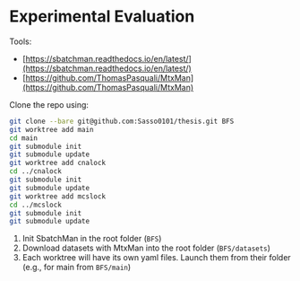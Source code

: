 # Experimental Evaluation

Tools:

- [https://sbatchman.readthedocs.io/en/latest/](https://sbatchman.readthedocs.io/en/latest/)
- [https://github.com/ThomasPasquali/MtxMan](https://github.com/ThomasPasquali/MtxMan)

Clone the repo using:

```bash
git clone --bare git@github.com:Sasso0101/thesis.git BFS
git worktree add main
cd main
git submodule init
git submodule update
git worktree add cnalock
cd ../cnalock
git submodule init
git submodule update
git worktree add mcslock
cd ../mcslock
git submodule init
git submodule update
```

1) Init SbatchMan in the root folder (`BFS`)
2) Download datasets with MtxMan into the root folder (`BFS/datasets`)
3) Each worktree will have its own yaml files. Launch them from their folder (e.g., for main from `BFS/main`)